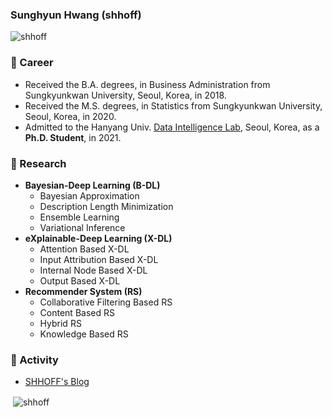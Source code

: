 ### Sunghyun Hwang (shhoff)

<p align="left"> <img src="https://komarev.com/ghpvc/?username=shhoff" alt="shhoff" /> </p>

### 🔭 Career
- Received the B.A. degrees, in Business Administration from Sungkyunkwan University, Seoul, Korea, in 2018.
- Received the M.S. degrees, in Statistics from Sungkyunkwan University, Seoul, Korea, in 2020.
- Admitted to the Hanyang Univ. [Data Intelligence Lab](https://dilab.hanyang.ac.kr), Seoul, Korea, as a **Ph.D. Student**, in 2021.

### 🌱 Research
- **Bayesian-Deep Learning (B-DL)**
    - Bayesian Approximation
    - Description Length Minimization
    - Ensemble Learning
    - Variational Inference
- **eXplainable-Deep Learning (X-DL)**
    - Attention Based X-DL
    - Input Attribution Based X-DL
    - Internal Node Based X-DL
    - Output Based X-DL
- **Recommender System (RS)**
    - Collaborative Filtering Based RS
    - Content Based RS
    - Hybrid RS
    - Knowledge Based RS

### 👯 Activity
- [SHHOFF's Blog](https://shhoff.github.io)

<p>&nbsp;<img align="center" src="https://github-readme-stats.vercel.app/api?username=shhoff&show_icons=true" alt="shhoff" /></p>
